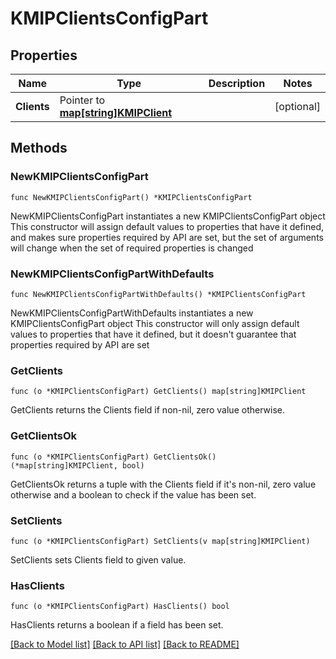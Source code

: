 # KMIPClientsConfigPart

## Properties

Name | Type | Description | Notes
------------ | ------------- | ------------- | -------------
**Clients** | Pointer to [**map[string]KMIPClient**](KMIPClient.md) |  | [optional] 

## Methods

### NewKMIPClientsConfigPart

`func NewKMIPClientsConfigPart() *KMIPClientsConfigPart`

NewKMIPClientsConfigPart instantiates a new KMIPClientsConfigPart object
This constructor will assign default values to properties that have it defined,
and makes sure properties required by API are set, but the set of arguments
will change when the set of required properties is changed

### NewKMIPClientsConfigPartWithDefaults

`func NewKMIPClientsConfigPartWithDefaults() *KMIPClientsConfigPart`

NewKMIPClientsConfigPartWithDefaults instantiates a new KMIPClientsConfigPart object
This constructor will only assign default values to properties that have it defined,
but it doesn't guarantee that properties required by API are set

### GetClients

`func (o *KMIPClientsConfigPart) GetClients() map[string]KMIPClient`

GetClients returns the Clients field if non-nil, zero value otherwise.

### GetClientsOk

`func (o *KMIPClientsConfigPart) GetClientsOk() (*map[string]KMIPClient, bool)`

GetClientsOk returns a tuple with the Clients field if it's non-nil, zero value otherwise
and a boolean to check if the value has been set.

### SetClients

`func (o *KMIPClientsConfigPart) SetClients(v map[string]KMIPClient)`

SetClients sets Clients field to given value.

### HasClients

`func (o *KMIPClientsConfigPart) HasClients() bool`

HasClients returns a boolean if a field has been set.


[[Back to Model list]](../README.md#documentation-for-models) [[Back to API list]](../README.md#documentation-for-api-endpoints) [[Back to README]](../README.md)


